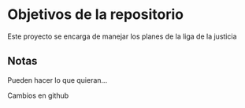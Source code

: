 # Objetivos de la repositorio

Este proyecto se encarga de manejar los planes de la liga de la justicia


## Notas
Pueden hacer lo que quieran...

Cambios en github
